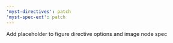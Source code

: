 ```yaml
---
'myst-directives': patch
'myst-spec-ext': patch
---
```


Add placeholder to figure directive options and image node spec
